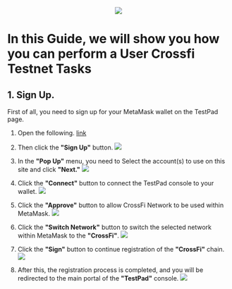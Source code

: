 <p align="center">
 <img src="https://i.postimg.cc/4xV0YcVk/398312834-1264357517679972-6145588202110043290-n.png"/></a>
</p>

# In this Guide, we will show you how you can perform a User Crossfi Testnet Tasks

## 1. Sign Up.

First of all, you need to sign up for your MetaMask wallet on the TestPad page.

1. Open the following. [link](https://testpad.xfi.foundation/)

2. Then click the **"Sign Up"** button. <img src="https://i.postimg.cc/k4Nr0ZTc/1.jpg"/></a>

3. In the **"Pop Up"** menu, you need to Select the account(s) to use on this site and click **"Next."** <img src="https://i.postimg.cc/Bn5VQDTS/2.jpg"/></a>

4. Click the **"Connect"** button to connect the TestPad console to your wallet. <img src="https://i.postimg.cc/sX8cJ9dR/3.jpg"/></a>

5. Click the **"Approve"** button to allow CrossFi Network to be used within MetaMask. <img src="https://i.postimg.cc/kX7cv5LG/4.jpg"/></a>

6. Click the **"Switch Network"** button to switch the selected network within MetaMask to the **"CrossFi"**. <img src="https://i.postimg.cc/NFDPk248/5.jpg"/></a>

7. Click the **"Sign"** button to continue registration of the **"CrossFi"** chain. <img src="https://i.postimg.cc/mDJQfLrx/6.jpg"/></a>

8. After this, the registration process is completed, and you will be redirected to the main portal of the **"TestPad"** console. <img src="https://i.postimg.cc/7hp822YB/7.jpg"/></a>
